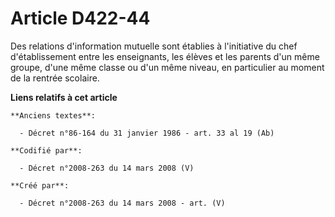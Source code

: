 # Article D422-44

Des relations d'information mutuelle sont établies à l'initiative du chef d'établissement entre les enseignants, les élèves
et les parents d'un même groupe, d'une même classe ou d'un même niveau, en particulier au moment de la rentrée scolaire.

**Liens relatifs à cet article**

	**Anciens textes**:

	  - Décret n°86-164 du 31 janvier 1986 - art. 33 al 19 (Ab)

	**Codifié par**:

	  - Décret n°2008-263 du 14 mars 2008 (V)

	**Créé par**:

	  - Décret n°2008-263 du 14 mars 2008 - art. (V)
